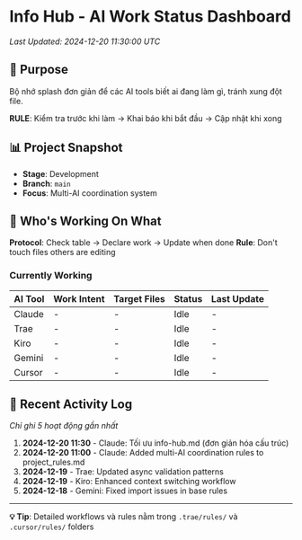 # Info Hub - AI Work Status Dashboard

*Last Updated: 2024-12-20 11:30:00 UTC*

## 🎯 Purpose
Bộ nhớ splash đơn giản để các AI tools biết ai đang làm gì, tránh xung đột file.

**RULE**: Kiểm tra trước khi làm → Khai báo khi bắt đầu → Cập nhật khi xong

## 📊 Project Snapshot
- **Stage**: Development
- **Branch**: `main` 
- **Focus**: Multi-AI coordination system

## 🔄 Who's Working On What

**Protocol**: Check table → Declare work → Update when done
**Rule**: Don't touch files others are editing

### Currently Working
| AI Tool | Work Intent | Target Files | Status | Last Update |
|---------|-------------|--------------|--------|-------------|
| Claude | - | - | Idle | - |
| Trae | - | - | Idle | - |
| Kiro | - | - | Idle | - |
| Gemini | - | - | Idle | - |
| Cursor | - | - | Idle | - |

## 📝 Recent Activity Log
*Chỉ ghi 5 hoạt động gần nhất*

1. **2024-12-20 11:30** - Claude: Tối ưu info-hub.md (đơn giản hóa cấu trúc)
2. **2024-12-20 11:00** - Claude: Added multi-AI coordination rules to project_rules.md
3. **2024-12-19** - Trae: Updated async validation patterns
4. **2024-12-19** - Kiro: Enhanced context switching workflow
5. **2024-12-18** - Gemini: Fixed import issues in base rules

---

**💡 Tip**: Detailed workflows và rules nằm trong `.trae/rules/` và `.cursor/rules/` folders